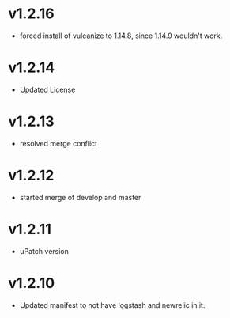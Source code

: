 v1.2.16
===================
* forced install of vulcanize to 1.14.8, since 1.14.9 wouldn't work.

v1.2.14
===================
* Updated License

v1.2.13
===================
* resolved merge conflict

v1.2.12
===================
* started merge of develop and master

v1.2.11
===================
* uPatch version

v1.2.10
===================
* Updated manifest to not have logstash and newrelic in it.



